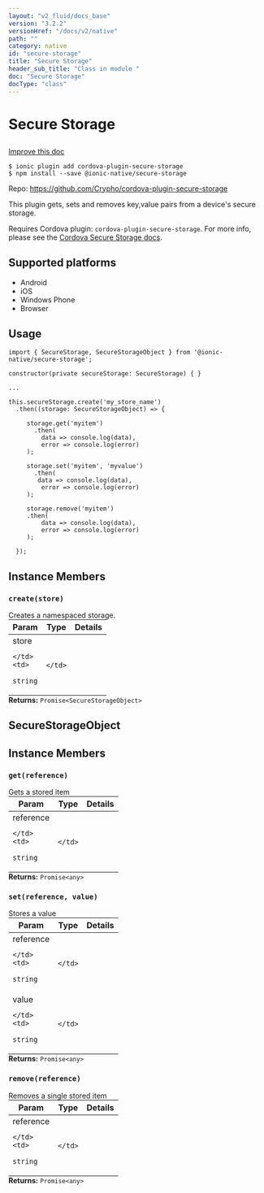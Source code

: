 ```yaml
---
layout: "v2_fluid/docs_base"
version: "3.2.2"
versionHref: "/docs/v2/native"
path: ""
category: native
id: "secure-storage"
title: "Secure Storage"
header_sub_title: "Class in module "
doc: "Secure Storage"
docType: "class"
---
```








<h1 class="api-title">
  
  Secure Storage
  

  

  </h1>

<a class="improve-v2-docs" href="http://github.com/driftyco/ionic-native/edit/master/src/@ionic-native/plugins/secure-storage/index.ts#L43">
  Improve this doc
</a>



<!-- decorators -->





<pre><code>$ ionic plugin add cordova-plugin-secure-storage
$ npm install --save @ionic-native/secure-storage
</code></pre>
<p>Repo:
  <a href="https://github.com/Crypho/cordova-plugin-secure-storage">
    https://github.com/Crypho/cordova-plugin-secure-storage
  </a>
</p>

<!-- description -->

<p>This plugin gets, sets and removes key,value pairs from a device&#39;s secure storage.</p>
<p>Requires Cordova plugin: <code>cordova-plugin-secure-storage</code>. For more info, please see the <a href="https://github.com/Crypho/cordova-plugin-secure-storage">Cordova Secure Storage docs</a>.</p>


<!-- @platforms tag -->
<h2>Supported platforms</h2>

<ul>
  <li>Android</li><li>iOS</li><li>Windows Phone</li><li>Browser</li>
</ul>

<!-- @platforms tag end -->


<!-- if doc.decorators -->

<!-- @usage tag -->

<h2>Usage</h2>

<pre><code class="lang-typescript">import { SecureStorage, SecureStorageObject } from &#39;@ionic-native/secure-storage&#39;;

constructor(private secureStorage: SecureStorage) { }

...

this.secureStorage.create(&#39;my_store_name&#39;)
  .then((storage: SecureStorageObject) =&gt; {

     storage.get(&#39;myitem&#39;)
       .then(
         data =&gt; console.log(data),
         error =&gt; console.log(error)
     );

     storage.set(&#39;myitem&#39;, &#39;myvalue&#39;)
       .then(
        data =&gt; console.log(data),
         error =&gt; console.log(error)
     );

     storage.remove(&#39;myitem&#39;)
     .then(
         data =&gt; console.log(data),
         error =&gt; console.log(error)
     );

  });
</code></pre>




<!-- @property tags -->




<!-- methods on the class -->

<h2>Instance Members</h2>
<div id="create"></div>
<h3>
  <code>create(store)</code>
  

</h3>
Creates a namespaced storage.
<table class="table param-table" style="margin:0;">
  <thead>
  <tr>
    <th>Param</th>
    <th>Type</th>
    <th>Details</th>
  </tr>
  </thead>
  <tbody>
  
  <tr>
    <td>
      store
      
    </td>
    <td>
      
<code>string</code>
    </td>
    <td>
      
      
      
    </td>
  </tr>
  
  </tbody>
</table>

<div class="return-value" markdown="1">
  <i class="icon ion-arrow-return-left"></i>
  <b>Returns:</b> 
<code>Promise&lt;SecureStorageObject&gt;</code> 
</div>



<!-- other classes -->
<!--<h2><a class="anchor" name="related-classes" href="#related-classes"></a>Related Classes</h2>-->



<h2><a class="anchor" name="SecureStorageObject" href="#SecureStorageObject"></a>SecureStorageObject</h2>


<!-- methods on the class -->

<h2>Instance Members</h2>
<div id="get"></div>
<h3>
  <code>get(reference)</code>
  

</h3>
Gets a stored item
<table class="table param-table" style="margin:0;">
  <thead>
  <tr>
    <th>Param</th>
    <th>Type</th>
    <th>Details</th>
  </tr>
  </thead>
  <tbody>
  
  <tr>
    <td>
      reference
      
    </td>
    <td>
      
<code>string</code>
    </td>
    <td>
      
      
      
    </td>
  </tr>
  
  </tbody>
</table>

<div class="return-value" markdown="1">
  <i class="icon ion-arrow-return-left"></i>
  <b>Returns:</b> 
<code>Promise&lt;any&gt;</code> 
</div><div id="set"></div>
<h3>
  <code>set(reference,&nbsp;value)</code>
  

</h3>
Stores a value
<table class="table param-table" style="margin:0;">
  <thead>
  <tr>
    <th>Param</th>
    <th>Type</th>
    <th>Details</th>
  </tr>
  </thead>
  <tbody>
  
  <tr>
    <td>
      reference
      
    </td>
    <td>
      
<code>string</code>
    </td>
    <td>
      
      
      
    </td>
  </tr>
  
  <tr>
    <td>
      value
      
    </td>
    <td>
      
<code>string</code>
    </td>
    <td>
      
      
      
    </td>
  </tr>
  
  </tbody>
</table>

<div class="return-value" markdown="1">
  <i class="icon ion-arrow-return-left"></i>
  <b>Returns:</b> 
<code>Promise&lt;any&gt;</code> 
</div><div id="remove"></div>
<h3>
  <code>remove(reference)</code>
  

</h3>
Removes a single stored item
<table class="table param-table" style="margin:0;">
  <thead>
  <tr>
    <th>Param</th>
    <th>Type</th>
    <th>Details</th>
  </tr>
  </thead>
  <tbody>
  
  <tr>
    <td>
      reference
      
    </td>
    <td>
      
<code>string</code>
    </td>
    <td>
      
      
      
    </td>
  </tr>
  
  </tbody>
</table>

<div class="return-value" markdown="1">
  <i class="icon ion-arrow-return-left"></i>
  <b>Returns:</b> 
<code>Promise&lt;any&gt;</code> 
</div>


<!-- end other classes -->

<!-- interfaces -->

<!-- end interfaces -->

<!-- related link --><!-- end content block -->


<!-- end body block -->

